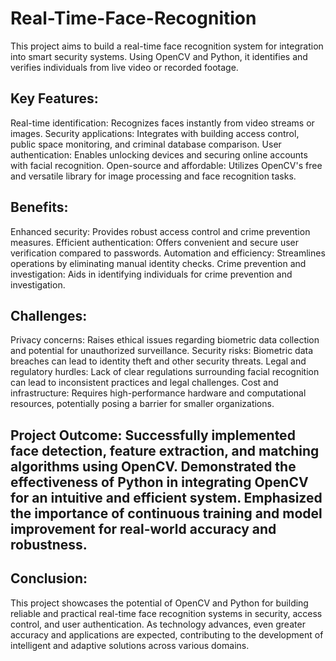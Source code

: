 # Real-Time-Face-Recognition
This project aims to build a real-time face recognition system for integration into smart security systems. Using OpenCV and Python, it identifies and verifies individuals from live video or recorded footage.

## Key Features:
Real-time identification: Recognizes faces instantly from video streams or images. Security applications: Integrates with building access control, public space monitoring, and criminal database comparison. User authentication: Enables unlocking devices and securing online accounts with facial recognition. Open-source and affordable: Utilizes OpenCV's free and versatile library for image processing and face recognition tasks.

## Benefits:
Enhanced security: Provides robust access control and crime prevention measures. Efficient authentication: Offers convenient and secure user verification compared to passwords. Automation and efficiency: Streamlines operations by eliminating manual identity checks. Crime prevention and investigation: Aids in identifying individuals for crime prevention and investigation.

## Challenges:
Privacy concerns: Raises ethical issues regarding biometric data collection and potential for unauthorized surveillance. Security risks: Biometric data breaches can lead to identity theft and other security threats. Legal and regulatory hurdles: Lack of clear regulations surrounding facial recognition can lead to inconsistent practices and legal challenges. Cost and infrastructure: Requires high-performance hardware and computational resources, potentially posing a barrier for smaller organizations.

## Project Outcome: Successfully implemented face detection, feature extraction, and matching algorithms using OpenCV. Demonstrated the effectiveness of Python in integrating OpenCV for an intuitive and efficient system. Emphasized the importance of continuous training and model improvement for real-world accuracy and robustness.

## Conclusion:
This project showcases the potential of OpenCV and Python for building reliable and practical real-time face recognition systems in security, access control, and user authentication. As technology advances, even greater accuracy and applications are expected, contributing to the development of intelligent and adaptive solutions across various domains.
